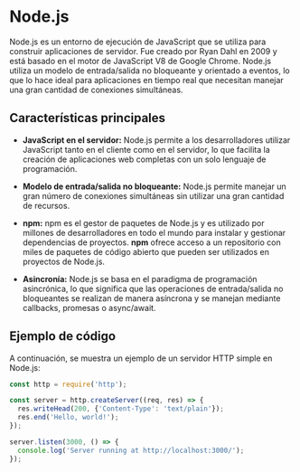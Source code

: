 # Node.js

Node.js es un entorno de ejecución de JavaScript que se utiliza para construir aplicaciones de servidor. Fue creado por Ryan Dahl en 2009 y está basado en el motor de JavaScript V8 de Google Chrome. Node.js utiliza un modelo de entrada/salida no bloqueante y orientado a eventos, lo que lo hace ideal para aplicaciones en tiempo real que necesitan manejar una gran cantidad de conexiones simultáneas.

## Características principales

- **JavaScript en el servidor:** Node.js permite a los desarrolladores utilizar JavaScript tanto en el cliente como en el servidor, lo que facilita la creación de aplicaciones web completas con un solo lenguaje de programación.

- **Modelo de entrada/salida no bloqueante:** Node.js permite manejar un gran número de conexiones simultáneas sin utilizar una gran cantidad de recursos.

- **npm:** npm es el gestor de paquetes de Node.js y es utilizado por millones de desarrolladores en todo el mundo para instalar y gestionar dependencias de proyectos. **npm** ofrece acceso a un repositorio con miles de paquetes de código abierto que pueden ser utilizados en proyectos de Node.js.

- **Asincronía:** Node.js se basa en el paradigma de programación asincrónica, lo que significa que las operaciones de entrada/salida no bloqueantes se realizan de manera asíncrona y se manejan mediante callbacks, promesas o async/await.

## Ejemplo de código

A continuación, se muestra un ejemplo de un servidor HTTP simple en Node.js:

```javascript
const http = require('http');

const server = http.createServer((req, res) => {
  res.writeHead(200, {'Content-Type': 'text/plain'});
  res.end('Hello, world!');
});

server.listen(3000, () => {
  console.log('Server running at http://localhost:3000/');
});
